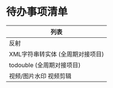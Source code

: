 # 待办事项清单

| 列表                             |
| -------------------------------- |
| 反射                             |
| XML字符串转实体 (全周期对接项目) |
| todouble (全周期对接项目)        |
| 视频/图片水印 视频剪辑           |
